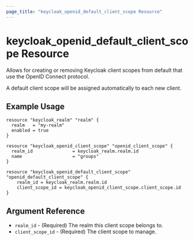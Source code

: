 ```yaml
---
page_title: "keycloak_openid_default_client_scope Resource"
---
```


# keycloak\_openid\_default\_client\_scope Resource

Allows for creating or removing Keycloak client scopes from default that use the OpenID Connect protocol.

A default client scope will be assigned automatically to each new client.

## Example Usage

```hcl
resource "keycloak_realm" "realm" {
  realm   = "my-realm"
  enabled = true
}

resource "keycloak_openid_client_scope" "openid_client_scope" {
  realm_id               = keycloak_realm.realm.id
  name                   = "groups"
}

resource "keycloak_openid_default_client_scope" "openid_default_client_scope" {
	realm_id = keycloak_realm.realm.id
	client_scope_id = keycloak_openid_client_scope.client_scope.id
}
```

## Argument Reference

- `realm_id` - (Required) The realm this client scope belongs to.
- `client_scope_id` - (Required) The client scope to manage.
